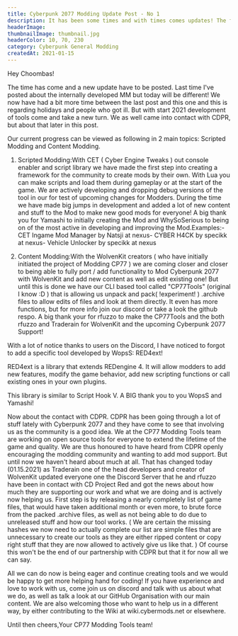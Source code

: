 ```yaml
---
title: Cyberpunk 2077 Modding Update Post - No 1
description: It has been some times and with times comes updates! The first updates regarding modding.
headerImage:
thumbnailImage: thumbnail.jpg
headerColor: 10, 70, 230
category: Cyberpunk General Modding
createdAt: 2021-01-15
---
```


Hey Choombas!

The time has come and a new update have to be posted. Last time I've posted about the internally developed MM but today will be different! We now have had a bit more time between the last post and this one and this is regarding holidays and people who got ill. But with start 2021 development of tools come and take a new turn. We as well came into contact with CDPR, but about that later in this post.

Our current progress can be viewed as following in 2 main topics: Scripted Modding and Content Modding.

1. Scripted Modding:With CET ( Cyber Engine Tweaks ) out console enabler and script library we have made the first step into creating a framework for the community to create mods by their own. With Lua you can make scripts and load them during gameplay or at the start of the game. We are actively developing and dropping debug versions of the tool in our for test of upcoming changes for Modders. During the time we have made big jumps in development and added a lot of new content and stuff to the Mod to make new good mods for everyone! A big thank you for Yamashi to initially creating the Mod and WhySoSerious to being on of the most active in developing and improving the Mod.Examples:- CET Ingame Mod Manager by Natsji at nexus- CYBER H4CK by specikk at nexus- Vehicle Unlocker by specikk at nexus


2. Content Modding:With the WolvenKit creators ( who have initially initiated the project of Modding CP77 ) we are coming closer and closer to being able to fully port / add functionality to Mod Cyberpunk 2077 with WolvenKit and add new content as well as edit existing one! But until this is done we have our CLI based tool called "CP77Tools" (original I know :D ) that is allowing us unpack and pack( !experiment! ) .archive files to allow edits of files and look at them directly. It even has more functions, but for more info join our discord or take a look the github respo. A big thank your for rfuzzo to make the CP77Tools and the both rfuzzo and Traderain for WolvenKit and the upcoming Cyberpunk 2077 Support!


With a lot of notice thanks to users on the Discord, I have noticed to forgot to add a specific tool developed by WopsS: RED4ext!

RED4ext is a library that extends REDengine 4. It will allow modders to add new features, modify the game behavior, add new scripting functions or call existing ones in your own plugins.

This library is similar to Script Hook V. A BIG thank you to you WopsS and Yamashi!


Now about the contact with CDPR. CDPR has been going through a lot of stuff lately with Cyberpunk 2077 and they have come to see that involving us as the community is a good idea. We at the CP77 Modding Tools team are working on open source tools for everyone to extend the lifetime of the game and quality. We are thus honoured to have heard from CDPR openly encouraging the modding community and wanting to add mod support. But until now we haven't heard about much at all. That has changed today (01.15.2021) as Traderain one of the head developers and creator of WolvenKit updated everyone one the Discord Server that he and rfuzzo have been in contact with CD Project Red and got the news about how much they are supporting our work and what we are doing and is actively now helping us. First step is by releasing a nearly completely list of game files, that would have taken additional month or even more, to brute force from the packed .archive files, as well as not being able to do due to unreleased stuff and how our tool works. ( We are certain the missing hashes we now need to actually complete our list are simple files that are unnecessary to create our tools as they are either ripped content or copy right stuff that they are now allowed to actively give us like that. ) Of course this won't be the end of our partnership with CDPR but that it for now all we can say.

All we can do now is being eager and continue creating tools and we would be happy to get more helping hand for coding! If you have experience and love to work with us, come join us on discord and talk with us about what we do, as well as talk a look at our GitHub Organisation with our main content. We are also welcoming those who want to help us in a different way, by either contributing to the Wiki at wiki.cybermods.net or elsewhere.

Until then cheers,Your CP77 Modding Tools team!
